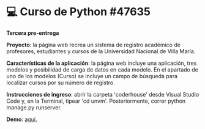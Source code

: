 # 💻 Curso de Python #47635

**Tercera pre-entrega**

**Proyecto**: la página web recrea un sistema de registro académico de profesores, estudiantes y cursos de la Universidad Nacional de Villa María.

**Características de la aplicación**: la página web incluye una aplicación, tres modelos y posibilidad de carga de datos en cada modelo. En el apartado de uno de los modelos (Curso) se incluye un campo de búsqueda para localizar cursos por su número de registro.

**Instrucciones de ingreso**: abrir la carpeta 'coderhouse' desde Visual Studio Code y, en la Terminal, tipear 'cd unvm'. Posteriormente, correr python manage.py runserver.

**Demo**: [aquí.](https://www.youtube.com/watch?v=RV-lPNZzAgo)
